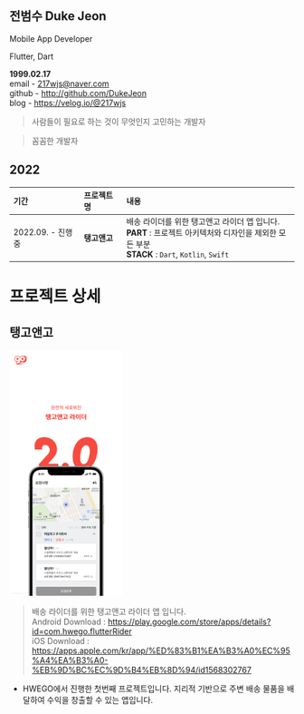 ## 전범수 Duke Jeon
Mobile App Developer

Flutter, Dart

**1999.02.17**  
email - 217wjs@naver.com<br>
github - http://github.com/DukeJeon<br>
blog - https://velog.io/@217wjs<br>

> 사람들이 필요로 하는 것이 무엇인지 고민하는 개발자

> 꼼꼼한 개발자

## 2022
| 기간 | 프로젝트 명 | 내용     |
|:----|:---------|:--------|
| 2022.09. - 진행중 | **탱고앤고** | 배송 라이더를 위한 탱고앤고 라이더 앱 입니다.<br> **PART** : 프로젝트 아키텍처와 디자인을 제외한 모든 부분 <br> **STACK** : `Dart`,  `Kotlin`, `Swift` |


# **프로젝트 상세**
## 탱고앤고
<img src="./tangoandgo-1.png"  width="200">

> 배송 라이더를 위한 탱고앤고 라이더 앱 입니다.<br>
Android Download : https://play.google.com/store/apps/details?id=com.hwego.flutterRider<br>
iOS Download : https://apps.apple.com/kr/app/%ED%83%B1%EA%B3%A0%EC%95%A4%EA%B3%A0-%EB%9D%BC%EC%9D%B4%EB%8D%94/id1568302767<br>

- HWEGO에서 진행한 첫번째 프로젝트입니다. 지리적 기반으로 주변 배송 물품을 배달하여 수익을 창출할 수 있는 앱입니다.<br>

<!-- ![Anurag's GitHub stats](https://github-readme-stats.vercel.app/api?username=DukeJeon&show_icons=true&theme=radical) -->

<!-- ![Top Langs](https://github-readme-stats.vercel.app/api/top-langs/?username=DukeJeon&layout=compact) -->
